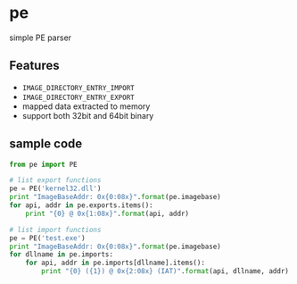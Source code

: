 # pe
simple PE parser

## Features
 * `IMAGE_DIRECTORY_ENTRY_IMPORT`
 * `IMAGE_DIRECTORY_ENTRY_EXPORT`
 * mapped data extracted to memory
 * support both 32bit and 64bit binary

## sample code
```python
from pe import PE

# list export functions
pe = PE('kernel32.dll')
print "ImageBaseAddr: 0x{0:08x}".format(pe.imagebase)
for api, addr in pe.exports.items():
    print "{0} @ 0x{1:08x}".format(api, addr)

# list import functions
pe = PE('test.exe')
print "ImageBaseAddr: 0x{0:08x}".format(pe.imagebase)
for dllname in pe.imports:
    for api, addr in pe.imports[dllname].items():
        print "{0} ({1}) @ 0x{2:08x} (IAT)".format(api, dllname, addr)
```

